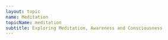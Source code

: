 ```yaml
---
layout: topic
name: Meditation
topicName: meditation
subtitle: Exploring Meditation, Awareness and Consciousness
---
```

